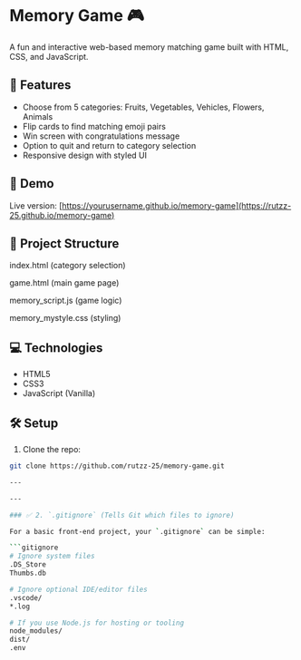 # Memory Game 🎮

A fun and interactive web-based memory matching game built with HTML, CSS, and JavaScript.

## 🧠 Features
- Choose from 5 categories: Fruits, Vegetables, Vehicles, Flowers, Animals
- Flip cards to find matching emoji pairs
- Win screen with congratulations message
- Option to quit and return to category selection
- Responsive design with styled UI

## 🚀 Demo
Live version: [https://yourusername.github.io/memory-game](https://rutzz-25.github.io/memory-game)

## 📁 Project Structure
index.html (category selection)

game.html (main game page)

memory_script.js (game logic)

memory_mystyle.css (styling)


## 💻 Technologies
- HTML5
- CSS3
- JavaScript (Vanilla)

## 🛠️ Setup
1. Clone the repo:
```bash
git clone https://github.com/rutzz-25/memory-game.git

---

---

### ✅ 2. `.gitignore` (Tells Git which files to ignore)

For a basic front-end project, your `.gitignore` can be simple:

```gitignore
# Ignore system files
.DS_Store
Thumbs.db

# Ignore optional IDE/editor files
.vscode/
*.log

# If you use Node.js for hosting or tooling
node_modules/
dist/
.env

